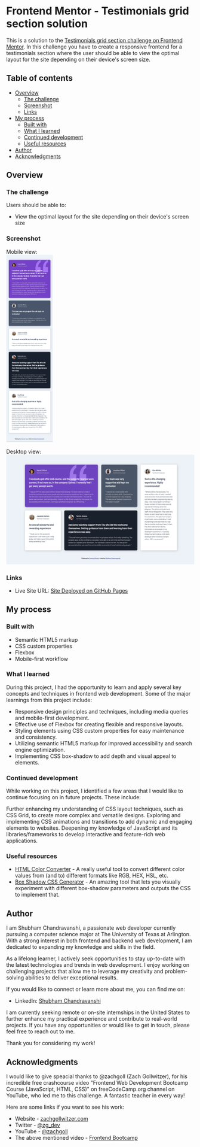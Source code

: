 # Frontend Mentor - Testimonials grid section solution

This is a solution to the [Testimonials grid section challenge on Frontend Mentor](https://www.frontendmentor.io/challenges/testimonials-grid-section-Nnw6J7Un7). In this challenge you have to create a responsive frontend for a testimonials section where the user should be able to view the optimal layout for the site depending on their device's screen size.

## Table of contents

- [Overview](#overview)
  - [The challenge](#the-challenge)
  - [Screenshot](#screenshot)
  - [Links](#links)
- [My process](#my-process)
  - [Built with](#built-with)
  - [What I learned](#what-i-learned)
  - [Continued development](#continued-development)
  - [Useful resources](#useful-resources)
- [Author](#author)
- [Acknowledgments](#acknowledgments)

## Overview

### The challenge

Users should be able to:

- View the optimal layout for the site depending on their device's screen size

### Screenshot

Mobile view:
<br><img src="mobile_view.png" height="500px"><br>

Desktop view:
![](./desktop_view.jpeg)

### Links

- Live Site URL: [Site Deployed on GitHub Pages](https://shubhamcweb.github.io/testimonials-grid-responsive-frontend/)

## My process

### Built with

- Semantic HTML5 markup
- CSS custom properties
- Flexbox
- Mobile-first workflow

### What I learned

During this project, I had the opportunity to learn and apply several key concepts and techniques in frontend web development. Some of the major learnings from this project include:

- Responsive design principles and techniques, including media queries and mobile-first development.
- Effective use of Flexbox for creating flexible and responsive layouts.
- Styling elements using CSS custom properties for easy maintenance and consistency.
- Utilizing semantic HTML5 markup for improved accessibility and search engine optimization.
- Implementing CSS box-shadow to add depth and visual appeal to elements.

### Continued development

While working on this project, I identified a few areas that I would like to continue focusing on in future projects. These include:

Further enhancing my understanding of CSS layout techniques, such as CSS Grid, to create more complex and versatile designs.
Exploring and implementing CSS animations and transitions to add dynamic and engaging elements to websites.
Deepening my knowledge of JavaScript and its libraries/frameworks to develop interactive and feature-rich web applications.

### Useful resources

- [HTML Color Converter](https://htmlcolors.com/color-converter) - A really useful tool to convert different color values from (and to) different formats like RGB, HEX, HSL, etc.
- [Box Shadow CSS Generator](https://www.example.com) - An amazing tool that lets you visually experiment with different box-shadow parameters and outputs the CSS to implement that.

## Author

I am Shubham Chandravanshi, a passionate web developer currently pursuing a computer science major at The University of Texas at Arlington. With a strong interest in both frontend and backend web development, I am dedicated to expanding my knowledge and skills in the field.

As a lifelong learner, I actively seek opportunities to stay up-to-date with the latest technologies and trends in web development. I enjoy working on challenging projects that allow me to leverage my creativity and problem-solving abilities to deliver exceptional results.

If you would like to connect or learn more about me, you can find me on:

- LinkedIn: [Shubham Chandravanshi](https://www.linkedin.com/in/shubhamcweb)

I am currently seeking remote or on-site internships in the United States to further enhance my practical experience and contribute to real-world projects. If you have any opportunities or would like to get in touch, please feel free to reach out to me.

Thank you for considering my work!

## Acknowledgments

I would like to give speacial thanks to @zachgoll (Zach Gollwitzer), for his incredible free crashcourse video "Frontend Web Development Bootcamp Course (JavaScript, HTML, CSS)" on freeCodeCamp.org channel on YouTube, who led me to this challenge. A fantastic teacher in every way!

Here are some links if you want to see his work:
- Website - [zachgollwitzer.com](https://zachgollwitzer.com)
- Twitter - [@zg_dev](https://twitter.com/zg_dev)
- YouTube - [@zachgoll](https://www.youtube.com/@zachgoll/about)
- The above mentioned video - [Frontend Bootcamp](https://www.youtube.com/watch?v=zJSY8tbf_ys&t=58873s)